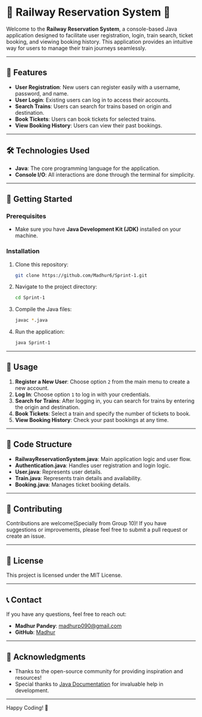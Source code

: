 # 🌟 Railway Reservation System 🌟

Welcome to the **Railway Reservation System**, a console-based Java application designed to facilitate user registration, login, train search, ticket booking, and viewing booking history. This application provides an intuitive way for users to manage their train journeys seamlessly.

---

## 🎨 Features

- **User Registration**: New users can register easily with a username, password, and name.
- **User Login**: Existing users can log in to access their accounts.
- **Search Trains**: Users can search for trains based on origin and destination.
- **Book Tickets**: Users can book tickets for selected trains.
- **View Booking History**: Users can view their past bookings.

---

## 🛠 Technologies Used

- **Java**: The core programming language for the application.
- **Console I/O**: All interactions are done through the terminal for simplicity.

---

## 📜 Getting Started

### Prerequisites

- Make sure you have **Java Development Kit (JDK)** installed on your machine.

### Installation

1. Clone this repository:
    ```bash
    git clone https://github.com/Madhur6/Sprint-1.git
    ```

2. Navigate to the project directory:
    ```bash
    cd Sprint-1
    ```

3. Compile the Java files:
    ```bash
    javac *.java
    ```

4. Run the application:
    ```bash
    java Sprint-1
    ```

---

## 🚀 Usage

1. **Register a New User**: Choose option `2` from the main menu to create a new account.
2. **Log In**: Choose option `1` to log in with your credentials.
3. **Search for Trains**: After logging in, you can search for trains by entering the origin and destination.
4. **Book Tickets**: Select a train and specify the number of tickets to book.
5. **View Booking History**: Check your past bookings at any time.

---

## 🔧 Code Structure

- **RailwayReservationSystem.java**: Main application logic and user flow.
- **Authentication.java**: Handles user registration and login logic.
- **User.java**: Represents user details.
- **Train.java**: Represents train details and availability.
- **Booking.java**: Manages ticket booking details.

---

## 🌈 Contributing

Contributions are welcome(Specially from Group 10)! If you have suggestions or improvements, please feel free to submit a pull request or create an issue.

---

## 📄 License

This project is licensed under the MIT License.

---

## 📞 Contact

If you have any questions, feel free to reach out:

- **Madhur Pandey**: madhurp090@gmail.com
- **GitHub**: [Madhur](https://github.com/Madhur6)

---

## 🎉 Acknowledgments

- Thanks to the open-source community for providing inspiration and resources!
- Special thanks to [Java Documentation](https://docs.oracle.com/javase/8/docs/) for invaluable help in development.

---

Happy Coding! 🎉
